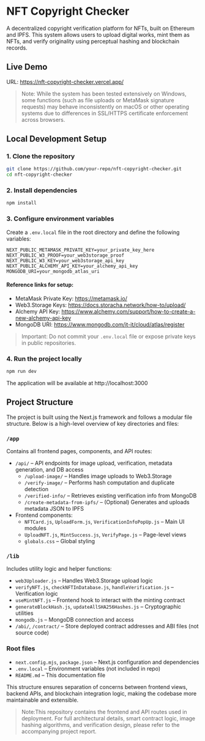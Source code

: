 # NFT Copyright Checker

A decentralized copyright verification platform for NFTs, built on Ethereum and IPFS. This system allows users to upload digital works, mint them as NFTs, and verify originality using perceptual hashing and blockchain records.


## Live Demo

URL: https://nft-copyright-checker.vercel.app/

> Note: While the system has been tested extensively on Windows, some functions (such as file uploads or MetaMask signature requests) may behave inconsistently on macOS or other operating systems due to differences in SSL/HTTPS certificate enforcement across browsers.



## Local Development Setup

### 1. Clone the repository

```bash
git clone https://github.com/your-repo/nft-copyright-checker.git
cd nft-copyright-checker
```

### 2. Install dependencies

```bash
npm install
```

### 3. Configure environment variables

Create a `.env.local` file in the root directory and define the following variables:

```env
NEXT_PUBLIC_METAMASK_PRIVATE_KEY=your_private_key_here
NEXT_PUBLIC_W3_PROOF=your_web3storage_proof
NEXT_PUBLIC_W3_KEY=your_web3storage_api_key
NEXT_PUBLIC_ALCHEMY_API_KEY=your_alchemy_api_key
MONGODB_URI=your_mongodb_atlas_uri
```

#### Reference links for setup:
- MetaMask Private Key: https://metamask.io/
- Web3.Storage Keys: https://docs.storacha.network/how-to/upload/
- Alchemy API Key: https://www.alchemy.com/support/how-to-create-a-new-alchemy-api-key
- MongoDB URI: https://www.mongodb.com/it-it/cloud/atlas/register

> Important: Do not commit your `.env.local` file or expose private keys in public repositories.



### 4. Run the project locally

```bash
npm run dev
```

The application will be available at http://localhost:3000


## Project Structure

The project is built using the Next.js framework and follows a modular file structure. Below is a high-level overview of key directories and files:

### `/app`
Contains all frontend pages, components, and API routes:
- `/api/` – API endpoints for image upload, verification, metadata generation, and DB access
  - `/upload-image/` – Handles image uploads to Web3.Storage
  - `/verify-image/` – Performs hash computation and duplicate detection
  - `/verified-info/` – Retrieves existing verification info from MongoDB
  - `/create-metadata-from-ipfs/` – (Optional) Generates and uploads metadata JSON to IPFS
- Frontend components:
  - `NFTCard.js`, `UploadForm.js`, `VerificationInfoPopUp.js` – Main UI modules
  - `UploadNFT.js`, `MintSuccess.js`, `VerifyPage.js` – Page-level views
  - `globals.css` – Global styling

### `/lib`
Includes utility logic and helper functions:
- `web3Uploader.js` – Handles Web3.Storage upload logic
- `verifyNFT.js`, `checkNFTInDatabase.js`, `handleVerification.js` – Verification logic
- `useMintNFT.js` – Frontend hook to interact with the minting contract
- `generateBlockHash.js`, `updateAllSHA256Hashes.js` – Cryptographic utilities
- `mongodb.js` – MongoDB connection and access
- `/abi/`, `/contract/` – Store deployed contract addresses and ABI files (not source code)

### Root files
- `next.config.mjs`, `package.json` – Next.js configuration and dependencies
- `.env.local` – Environment variables (not included in repo)
- `README.md` – This documentation file

This structure ensures separation of concerns between frontend views, backend APIs, and blockchain integration logic, making the codebase more maintainable and extensible.

> Note:This repository contains the frontend and API routes used in deployment. For full architectural details, smart contract logic, image hashing algorithms, and verification design, please refer to the accompanying project report.

